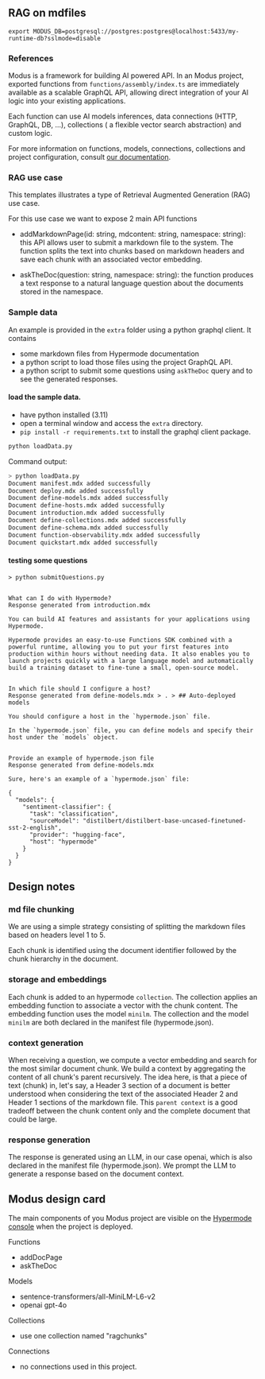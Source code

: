 
## RAG on mdfiles
```
export MODUS_DB=postgresql://postgres:postgres@localhost:5433/my-runtime-db?sslmode=disable
```

### References

Modus is a framework for building AI powered API.
In an Modus project, exported functions from `functions/assembly/index.ts` are immediately available as a scalable GraphQL API, allowing direct integration of your AI logic into your existing applications.

Each function can use AI models inferences, data connections (HTTP, GraphQL, DB, ...), collections ( a flexible vector search abstraction) and custom logic.

For more information on functions, models, connections, collections and project configuration, consult [our documentation](https://docs.hypermode.com).



### RAG use case

This templates illustrates a type of  Retrieval Augmented Generation (RAG) use case.

For this use case we want to expose 2 main API functions

- addMarkdownPage(id: string, mdcontent: string, namespace: string): this API allows user to submit a markdown file to the system. The function splits the text into chunks based on markdown headers and save each chunk with an associated vector embedding.

- askTheDoc(question: string, namespace: string): the function produces a text response to a natural language question about the documents stored in the namespace.


### Sample data

An example is provided in the `extra` folder using a python graphql client.
It contains

- some markdown files from Hypermode documentation
- a python script to load those files using the project GraphQL API.
- a python script to submit some questions using `askTheDoc` query and to see the generated responses.


#### load the sample data.

- have python installed (3.11)
- open a terminal window and access the `extra` directory.
- `pip install -r requirements.txt` to install the graphql client package.


```sh
python loadData.py
```

Command output:

```sh
> python loadData.py
Document manifest.mdx added successfully
Document deploy.mdx added successfully
Document define-models.mdx added successfully
Document define-hosts.mdx added successfully
Document introduction.mdx added successfully
Document define-collections.mdx added successfully
Document define-schema.mdx added successfully
Document function-observability.mdx added successfully
Document quickstart.mdx added successfully
```

#### testing some questions

```
> python submitQuestions.py


What can I do with Hypermode?
Response generated from introduction.mdx

You can build AI features and assistants for your applications using Hypermode.

Hypermode provides an easy-to-use Functions SDK combined with a powerful runtime, allowing you to put your first features into production within hours without needing data. It also enables you to launch projects quickly with a large language model and automatically build a training dataset to fine-tune a small, open-source model.


In which file should I configure a host?
Response generated from define-models.mdx > . > ## Auto-deployed models

You should configure a host in the `hypermode.json` file.

In the `hypermode.json` file, you can define models and specify their host under the `models` object.


Provide an example of hypermode.json file
Response generated from define-models.mdx

Sure, here's an example of a `hypermode.json` file:

{
  "models": {
    "sentiment-classifier": {
      "task": "classification",
      "sourceModel": "distilbert/distilbert-base-uncased-finetuned-sst-2-english",
      "provider": "hugging-face",
      "host": "hypermode"
    }
  }
}
```

## Design notes

### md file chunking

We are using a simple strategy consisting of splitting the markdown files based on headers level 1 to 5.

Each chunk is identified using the document identifier followed by the chunk hierarchy in the document.

### storage and embeddings

Each chunk is added to an hypermode `collection`.
The collection applies an embedding function to associate a vector with the chunk content. The embedding function uses the model `minilm`.
The collection and the model `minilm` are both declared in the manifest file (hypermode.json).

### context generation

When receiving a question, we compute a vector embedding and search for the most similar document chunk. We build a context by aggregating the content of all chunk's parent recursively.
The idea here, is that a piece of text (chunk) in, let's say, a Header 3 section of a document is better understood when considering the text of the associated Header 2 and Header 1 sections of the markdown file. This `parent context` is a good tradeoff between the chunk content only and the complete document that could be large.

### response generation

The response is generated using an LLM, in our case openai, which is also declared in the manifest file (hypermode.json).
We prompt the LLM to generate a response based on the document context.

## Modus design card

The main components of you Modus project are visible on the [Hypermode console](https://hypermode.com/) when the project is deployed.

Functions

- addDocPage
- askTheDoc

Models

- sentence-transformers/all-MiniLM-L6-v2
- openai gpt-4o

Collections

- use one collection named "ragchunks"

Connections

- no connections used in this project.
